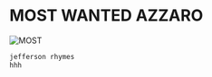 # MOST WANTED AZZARO
![MOST](https://github.com/user-attachments/assets/66b4b691-5a46-4f82-9f0d-4af38e99503a)

```xml
jefferson rhymes
hhh
